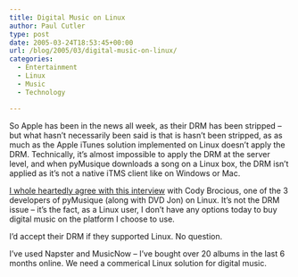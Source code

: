 ```yaml
---
title: Digital Music on Linux
author: Paul Cutler
type: post
date: 2005-03-24T18:53:45+00:00
url: /blog/2005/03/digital-music-on-linux/
categories:
  - Entertainment
  - Linux
  - Music
  - Technology

---
```

So Apple has been in the news all week, as their DRM has been stripped &#8211; but what hasn&#8217;t necessarily been said is that is hasn&#8217;t been stripped, as as much as the Apple iTunes solution implemented on Linux doesn&#8217;t apply the DRM. Technically, it&#8217;s almost impossible to apply the DRM at the server level, and when pyMusique downloads a song on a Linux box, the DRM isn&#8217;t applied as it&#8217;s not a native iTMS client like on Windows or Mac.

[I whole heartedly agree with this interview][1] with Cody Brocious, one of the 3 developers of pyMusique (along with DVD Jon) on Linux. It&#8217;s not the DRM issue &#8211; it&#8217;s the fact, as a Linux user, I don&#8217;t have any options today to buy digital music on the platform I choose to use.

I&#8217;d accept their DRM if they supported Linux. No question.

I&#8217;ve used Napster and MusicNow &#8211; I&#8217;ve bought over 20 albums in the last 6 months online. We need a commerical Linux solution for digital music.

 [1]: http://www.neowin.net/articles.php?action=more&id=116
